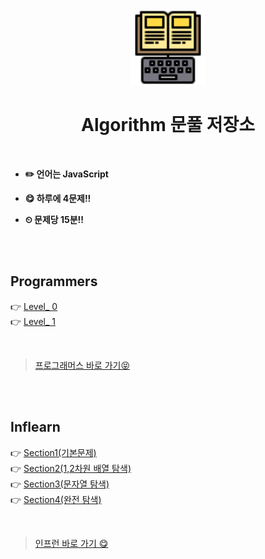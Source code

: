 <div align="center">
  <br />
  <img src="./images/study.png" alt="note" width= "120px" height= "120px" />
  <br />
  <h1>  Algorithm 문풀 저장소  </h1>
  <br />
</div>

- **✏️ 언어는 JavaScript**

- **😋 하루에 4문제!!**

- **⏲ 문제당 15분!!**

<br />
<br />

## Programmers

👉 [Level\_ 0](./programmers/LEVEL_0/README.md) <br />
👉 [Level\_ 1](./programmers/LEVEL_1/README.md)

<br />

> [프로그래머스 바로 가기😝](https://school.programmers.co.kr/)

<br />
<br />

## Inflearn

👉 [Section1(기본문제)](./inflearn/%EC%84%B8%EC%85%981/README.md) <br />
👉 [Section2(1,2차원 배열 탐색)](./inflearn/%EC%84%B9%EC%85%982/README.md) <br />
👉 [Section3(문자열 탐색)](./inflearn/%EC%84%B9%EC%85%983/README.md) <br />
👉 [Section4(완전 탐색)](./inflearn/%EC%84%B9%EC%85%984/README.md) <br />

<br />

> [인프런 바로 가기 😋](https://www.inflearn.com/)
